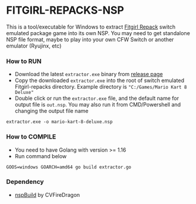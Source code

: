 # FITGIRL-REPACKS-NSP

This is a tool/executable for Windows to extract [Fitgirl Repack](https://fitgirl-repacks.site/) switch emulated package game into its own NSP. You may need to get standalone NSP file format, maybe to play into your own CFW Switch or another emulator (Ryujinx, etc)

### How to RUN
- Download the latest `extractor.exe` binary from [release page](https://github.com/harunalfat/fitgirl-nsp)
- Copy the downloaded `extractor.exe` into the root of switch emulated Fitgirl-repacks directory. Example directory is `"C:/Games/Mario Kart 8 Deluxe"`
- Double click or run the `extractor.exe` file, and the default name for output file is `out.nsp`. You may also run it from CMD/Powershell and changing the output file name
```
extractor.exe -o mario-kart-8-deluxe.nsp
```

### How to COMPILE
- You need to have Golang with version >= 1.16
- Run command below
```
GOOS=windows GOARCH=amd64 go build extractor.go
```

### Dependency
- [nspBuild](https://github.com/CVFireDragon/nspBuild/releases) by CVFireDragon

